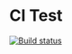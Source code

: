 # CI Test 

[![Build status](https://ci.appveyor.com/api/projects/status/i58ld5y2417q6lfg?svg=true)](https://ci.appveyor.com/project/Julie-T/containers-1)